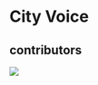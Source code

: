 # City Voice

## contributors

<a href="https://github.com/flemingslefthandrule/cityvoicejs/graphs/contributors">
  <img src="https://contrib.rocks/image?repo=flemingslefthandrule/cityvoicejs">
</a>
